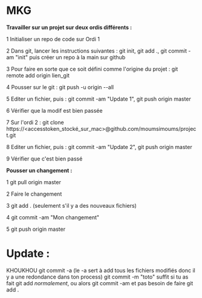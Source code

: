 # MKG

**Travailler sur un projet sur deux ordis différents :**

1 Initialiser un repo de code sur Ordi 1

2 Dans git, lancer les instructions suivantes : git init, git add ., git commit -am "init" puis créer un repo à la main sur github

3 Pour faire en sorte que ce soit défini comme l'origine du projet : git remote add origin lien_git

4 Pousser sur le git : git push -u origin --all

5 Editer un fichier, puis : git commit -am "Update 1", git push origin master

6 Vérifier que la modif est bien passée

7 Sur l'ordi 2 : git clone https://<accesstoken_stocké_sur_mac>@github.com/moumsimoums/project.git

8 Editer un fichier, puis : git commit -am "Update 2", git push origin master

9 Vérifier que c'est bien passé

**Pousser un changement :**

1 git pull origin master

2 Faire le changement

3 git add . (seulement s'il y a des nouveaux fichiers)

4 git commit -am "Mon changement"

5 git push origin master


# Update :
KHOUKHOU
git commit -a (le -a sert à add tous les fichiers modifiés donc il y a une redondance dans ton process)
git commit -m "toto" suffit si tu as fait git add *normalement*, ou alors git commit -am et pas besoin de faire git add .
